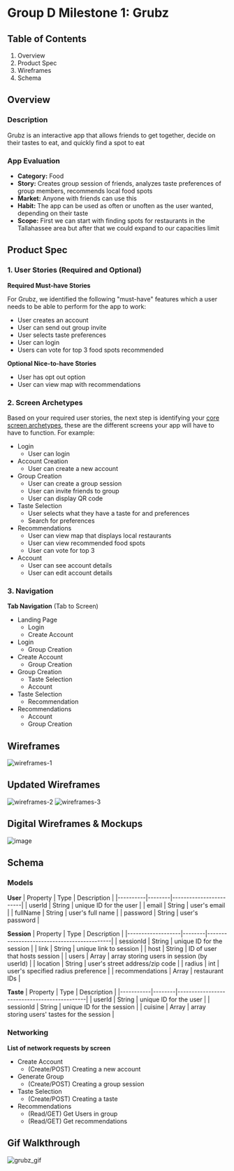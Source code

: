 # Group D Milestone 1: Grubz

## Table of Contents

1. Overview
2. Product Spec
3. Wireframes
4. Schema


## Overview

### Description

Grubz is an interactive app that allows friends to get together, decide on their tastes to eat, and quickly find a spot to eat

### App Evaluation
- **Category:** Food
- **Story:** Creates group session of friends, analyzes taste preferences of group members, recommends local food spots
- **Market:** Anyone with friends can use this
- **Habit:** The app can be used as often or unoften as the user wanted, depending on their taste
- **Scope:** First we can start with finding spots for restaurants in the Tallahassee area but after that we could expand to our capacities limit


## Product Spec

### 1. User Stories (Required and Optional)
**Required Must-have Stories**

For Grubz, we identified the following "must-have" features which a user needs to be able to perform for the app to work:

- User creates an account
- User can send out group invite
- User selects taste preferences
- User can login
- Users can vote for top 3 food spots recommended

**Optional Nice-to-have Stories**

- User has opt out option
- User can view map with recommendations

### 2. Screen Archetypes

Based on your required user stories, the next step is identifying your [core screen archetypes](https://guides.codepath.com/android/Mobile-Screen-Archetypes), these are the different screens your app will have to have to function. For example:

- Login
    - User can login
- Account Creation
    - User can create a new account
- Group Creation
    - User can create a group session
    - User can invite friends to group
    - User can display QR code
- Taste Selection
    - User selects what they have a taste for and preferences
    - Search for preferences
- Recommendations
    - User can view map that displays local restaurants
    - User can view recommended food spots
    - User can vote for top 3
- Account
    - User can see account details
    - User can edit account details

### 3. Navigation

**Tab Navigation** (Tab to Screen)

- Landing Page
    - Login
    - Create Account
- Login
    - Group Creation
- Create Account
    - Group Creation
- Group Creation
    - Taste Selection
    - Account
- Taste Selection
    - Recommendation
- Recommendations
    - Account
    - Group Creation


## Wireframes
![wireframes-1](https://user-images.githubusercontent.com/91871697/193975039-84436257-51c3-4ec9-942f-b2a227eac83d.png)


## Updated Wireframes
![wireframes-2](https://user-images.githubusercontent.com/92326654/204020974-0322fd2c-0c0f-4d05-af81-9b6a12c377d1.jpeg)
![wireframes-3](https://user-images.githubusercontent.com/92326654/204934119-cae6280c-122b-4778-9c60-a61bbf079d99.jpeg)


## Digital Wireframes & Mockups
![image](https://user-images.githubusercontent.com/91871697/193973814-964fa898-47f9-4add-b178-f5f8f5d57f55.png)


## Schema

### Models

**User**
| Property | Type   | Description            |
|----------|--------|------------------------|
| userId   | String | unique ID for the user |
| email    | String | user's email           |
| fullName | String | user's full name       |
| password | String | user's password        |

**Session**
| Property          | Type   | Description                                |
|-------------------|--------|--------------------------------------------|
| sessionId         | String | unique ID for the session                  |
| link              | String | unique link to session                     |
| host              | String | ID of user that hosts session              |
| users             | Array  | array storing users in session (by userId) |
| location          | String | user's street address/zip code             |
| radius            | int    | user's specified radius preference         |
| recommendations   | Array  | restaurant IDs                             |

**Taste**
| Property  | Type   | Description                                 |
|-----------|--------|---------------------------------------------|
| userId    | String | unique ID for the user                      |
| sessionId | String | unique ID for the session                   |
| cuisine   | Array  | array storing users' tastes for the session |

### Networking

**List of network requests by screen**

- Create Account
    - (Create/POST) Creating a new account
- Generate Group
    - (Create/POST) Creating a group session
- Taste Selection
    - (Create/POST) Creating a taste
- Recommendations
    - (Read/GET) Get Users in group
    - (Read/GET) Get recommendations

## Gif Walkthrough
![grubz_gif](https://user-images.githubusercontent.com/56606742/206838336-b7161d52-7f9a-4916-9e27-8ffa3597185a.gif)



